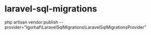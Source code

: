 # laravel-sql-migrations


php artisan vendor:publish --provider="Igorhaf\LaravelSqlMigrations\LaravelSqlMigrationsProvider"
